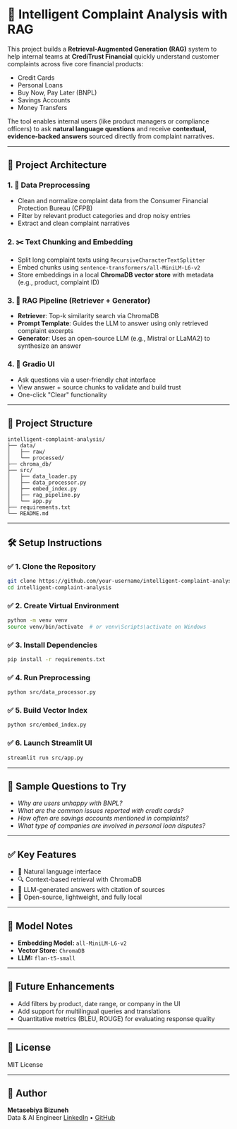 
# 🧠 Intelligent Complaint Analysis with RAG

This project builds a **Retrieval-Augmented Generation (RAG)** system to help internal teams at **CrediTrust Financial** quickly understand customer complaints across five core financial products:

- Credit Cards
- Personal Loans
- Buy Now, Pay Later (BNPL)
- Savings Accounts
- Money Transfers

The tool enables internal users (like product managers or compliance officers) to ask **natural language questions** and receive **contextual, evidence-backed answers** sourced directly from complaint narratives.

---

## 🚀 Project Architecture

### 1. 🧹 **Data Preprocessing**
- Clean and normalize complaint data from the Consumer Financial Protection Bureau (CFPB)
- Filter by relevant product categories and drop noisy entries
- Extract and clean complaint narratives

### 2. ✂️ **Text Chunking and Embedding**
- Split long complaint texts using `RecursiveCharacterTextSplitter`
- Embed chunks using `sentence-transformers/all-MiniLM-L6-v2`
- Store embeddings in a local **ChromaDB vector store** with metadata (e.g., product, complaint ID)

### 3. 🤖 **RAG Pipeline (Retriever + Generator)**
- **Retriever**: Top-k similarity search via ChromaDB
- **Prompt Template**: Guides the LLM to answer using only retrieved complaint excerpts
- **Generator**: Uses an open-source LLM (e.g., Mistral or LLaMA2) to synthesize an answer

### 4. 💬 **Gradio UI**
- Ask questions via a user-friendly chat interface
- View answer + source chunks to validate and build trust
- One-click "Clear" functionality

---

## 📁 Project Structure

```
intelligent-complaint-analysis/
├── data/
│   ├── raw/
│   └── processed/
├── chroma_db/
├── src/
│   ├── data_loader.py
│   ├── data_processor.py
│   ├── embed_index.py
│   ├── rag_pipeline.py
│   └── app.py
├── requirements.txt
└── README.md
```

---

## 🛠️ Setup Instructions

### ✅ 1. Clone the Repository
```bash
git clone https://github.com/your-username/intelligent-complaint-analysis.git
cd intelligent-complaint-analysis
```

### ✅ 2. Create Virtual Environment
```bash
python -m venv venv
source venv/bin/activate  # or venv\Scripts\activate on Windows
```

### ✅ 3. Install Dependencies
```bash
pip install -r requirements.txt
```

### ✅ 4. Run Preprocessing
```bash
python src/data_processor.py
```

### ✅ 5. Build Vector Index
```bash
python src/embed_index.py
```

### ✅ 6. Launch Streamlit UI
```bash
streamlit run src/app.py
```

---

## 🧪 Sample Questions to Try

- *Why are users unhappy with BNPL?*
- *What are the common issues reported with credit cards?*
- *How often are savings accounts mentioned in complaints?*
- *What type of companies are involved in personal loan disputes?*

---

## ✅ Key Features

- 💬 Natural language interface
- 🔍 Context-based retrieval with ChromaDB
- 🤖 LLM-generated answers with citation of sources
- 🚀 Open-source, lightweight, and fully local

---

## 📌 Model Notes

- **Embedding Model:** `all-MiniLM-L6-v2`
- **Vector Store:** `ChromaDB`
- **LLM:** `flan-t5-small`

---

## 🧠 Future Enhancements

- Add filters by product, date range, or company in the UI
- Add support for multilingual queries and translations
- Quantitative metrics (BLEU, ROUGE) for evaluating response quality

---

## 📜 License

MIT License

---

## 👤 Author

**Metasebiya Bizuneh**  
Data & AI Engineer
[LinkedIn](https://www.linkedin.com/in/metasebiya-bizuneh) • [GitHub](https://github.com/your-username)
